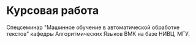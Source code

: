 # Курсовая работа
Спецсеминар "Машинное обучение в автоматической обработке текстов" кафедры Алгоритмических Языков ВМК на базе НИВЦ, МГУ.
